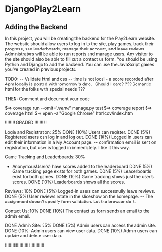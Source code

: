 # DjangoPlay2Learn
## Adding the Backend

In this project, you will be creating the backend for the Play2Learn website.
The website should allow users to log in to the site, play games, track their progress, see leaderboards, manage their account, and leave reviews.
Administrators will be able to run reports and manage users.
Any visitor to the site should also be able to fill out a contact us form.
You should be using Python and Django to add the backend.
You can use the JavaScript games you've created in previous projects.


TODO:
-- Validate html and css
-- time is not local
    - a score recorded after 4pm locally is posted with tomorrow's date.
    -Should I care?
??? Semantic html for the folks with special needs ???

THEN: Comment and document your code

$=> coverage run --omit='*/venv/*' manage.py test
$=> coverage report
$=> coverage html
$=> open -a "Google Chrome" htmlcov/index.html


!!!!!!!! GRADED !!!!!!!!!!

Login and Registration: 25%
DONE (10%) Users can register.
DONE (5%) Registered users can log in and log out.
DONE (10%) Logged in users can edit their information in a My Account page.
-- confirmation email is sent on registration, but user is logged in immediately. I like it this way.

Game Tracking and Leaderboards: 30%
* AnonymousUser(s) have scores added to the leaderboard
DONE (5%) Game tracking page exists for both games.
DONE (5%) Leaderboards exist for both games.
DONE (10%) Game tracking shows just the user’s scores.
DONE (10%) Leaderboards shows all the scores.

Reviews: 10%
DONE (5%) Logged-in users can successfully leave reviews.
DONE (5%) User reviews rotate in the slideshow on the homepage.
-- The assignment doesn't specify form validation. Let the browser do it.

Contact Us: 10%
DONE (10%) The contact us form sends an email to the admin email.

DONE Admin Site: 25%
DONE (5%) Admin users can access the admin site.
DONE (10%) Admin users can view user data.
DONE (10%) Admin users can update and delete user data.

!!!!!!!!!!!!!!!!!!!!!!!!!!!!!!!!
